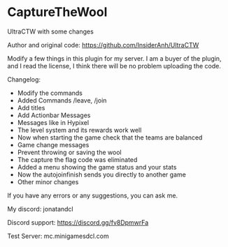 # CaptureTheWool
UltraCTW with some changes

Author and original code: https://github.com/InsiderAnh/UltraCTW

Modify a few things in this plugin for my server.
I am a buyer of the plugin, and I read the license, I think there will be no problem uploading the code.

Changelog:
- Modify the commands
- Added Commands /leave, /join
- Add titles
- Add Actionbar Messages
- Messages like in Hypixel
- The level system and its rewards work well
- Now when starting the game check that the teams are balanced
- Game change messages
- Prevent throwing or saving the wool
- The capture the flag code was eliminated
- Added a menu showing the game status and your stats
- Now the autojoinfinish sends you directly to another game
- Other minor changes

If you have any errors or any suggestions, you can ask me.

My discord: jonatandcl

Discord support: https://discord.gg/fv8DpmwrFa

Test Server: mc.minigamesdcl.com

